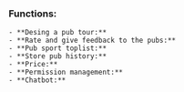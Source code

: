 ### Functions:
    - **Desing a pub tour:**
    - **Rate and give feedback to the pubs:**
    - **Pub sport toplist:**
    - **Store pub history:**
    - **Price:**
    - **Permission management:**
    - **Chatbot:**
